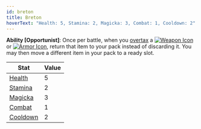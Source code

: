 ```yaml
---
id: breton
title: Breton
hoverText: "Health: 5, Stamina: 2, Magicka: 3, Combat: 1, Cooldown: 2"
---
```


**Ability [Opportunist]**: Once per battle, when you [overtax](/docs/adventurer/items/overtax) a [<img src="/icons/weapon.svg" alt="Weapon Icon" className="icon-svg" />](/docs/adventurer/items/types/weapon) or [<img src="/icons/armor.svg" alt="Armor Icon" className="icon-svg" />](/docs/adventurer/items/types/armor), return that item to your pack instead of discarding it. You may then move a different item in your pack to a ready slot.

| Stat                                          | Value |
| --------------------------------------------- | ----- |
| [Health](/docs/adventurer/stats/health)       | 5     |
| [Stamina](/docs/adventurer/stats/stamina)     | 2     |
| [Magicka](/docs/adventurer/stats/magicka)     | 3     |
| [Combat](/docs/adventurer/skill-lines/combat) | 1     |
| [Cooldown](/docs/adventurer/stats/cooldown)   | 2     |
